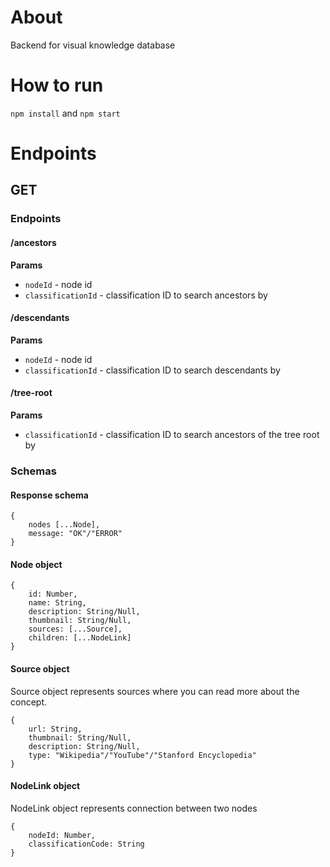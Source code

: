 # About
Backend for visual knowledge database

# How to run
`npm install` and `npm start`

# Endpoints

## GET
### Endpoints
#### /ancestors

**Params**
 - `nodeId` - node id
 - `classificationId` - classification ID to search ancestors by

#### /descendants

**Params**
 - `nodeId` - node id
 - `classificationId` - classification ID to search descendants by

#### /tree-root

**Params**
 - `classificationId` - classification ID to search ancestors of the tree root by

### Schemas
#### Response schema
```
{
    nodes [...Node],
    message: "OK"/"ERROR"
}
```
#### Node object
```
{
    id: Number,
    name: String,
    description: String/Null,
    thumbnail: String/Null,
    sources: [...Source],
    children: [...NodeLink]
}
```

#### Source object
Source object represents sources where you can read more about the concept.
```
{
    url: String,
    thumbnail: String/Null,
    description: String/Null,
    type: "Wikipedia"/"YouTube"/"Stanford Encyclopedia"
}
```

#### NodeLink object
NodeLink object represents connection between two nodes
```
{
    nodeId: Number,
    classificationCode: String
}
```